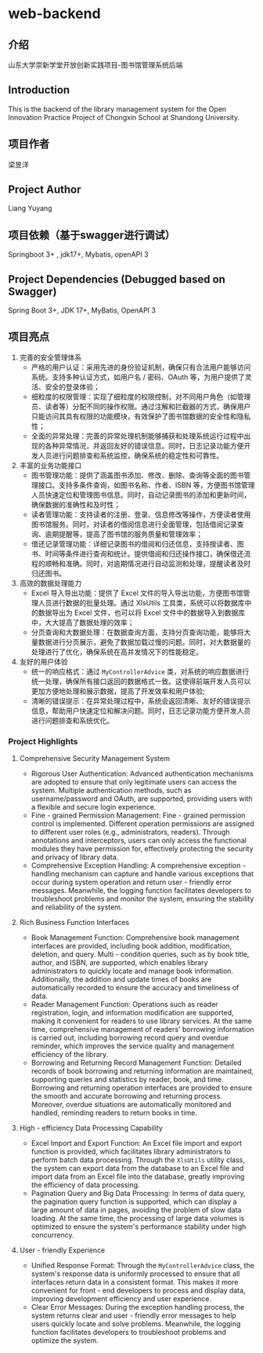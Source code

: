 # web-backend

## 介绍

山东大学崇新学堂开放创新实践项目-图书馆管理系统后端

## Introduction

This is the backend of the library management system for the Open Innovation Practice Project of Chongxin School at Shandong University.

## 项目作者

梁昱洋

## Project Author

Liang Yuyang

## 项目依赖（基于swagger进行调试）

Springboot 3+ , jdk17+, Mybatis, openAPI 3

## Project Dependencies (Debugged based on Swagger)

Spring Boot 3+, JDK 17+, MyBatis, OpenAPI 3

## 项目亮点

1. 完善的安全管理体系
   - 严格的用户认证：采用先进的身份验证机制，确保只有合法用户能够访问系统。支持多种认证方式，如用户名 / 密码、OAuth 等，为用户提供了灵活、安全的登录体验；
   - 细粒度的权限管理：实现了细粒度的权限控制，对不同用户角色（如管理员、读者等）分配不同的操作权限。通过注解和拦截器的方式，确保用户只能访问其具有权限的功能模块，有效保护了图书馆数据的安全性和隐私性；
   - 全面的异常处理：完善的异常处理机制能够捕获和处理系统运行过程中出现的各种异常情况，并返回友好的错误信息。同时，日志记录功能方便开发人员进行问题排查和系统监控，确保系统的稳定性和可靠性。
2. 丰富的业务功能接口
   - 图书管理功能：提供了涵盖图书添加、修改、删除、查询等全面的图书管理接口。支持多条件查询，如图书名称、作者、ISBN 等，方便图书馆管理人员快速定位和管理图书信息。同时，自动记录图书的添加和更新时间，确保数据的准确性和及时性；
   - 读者管理功能：支持读者的注册、登录、信息修改等操作，方便读者使用图书馆服务。同时，对读者的借阅信息进行全面管理，包括借阅记录查询、逾期提醒等，提高了图书馆的服务质量和管理效率；
   - 借还记录管理功能：详细记录图书的借阅和归还信息，支持按读者、图书、时间等条件进行查询和统计。提供借阅和归还操作接口，确保借还流程的顺畅和准确。同时，对逾期情况进行自动监测和处理，提醒读者及时归还图书。
3. 高效的数据处理能力
   - Excel 导入导出功能：提供了 Excel 文件的导入导出功能，方便图书馆管理人员进行数据的批量处理。通过 XlsUtils 工具类，系统可以将数据库中的数据导出为 Excel 文件，也可以将 Excel 文件中的数据导入到数据库中，大大提高了数据处理的效率；
   - 分页查询和大数据处理：在数据查询方面，支持分页查询功能，能够将大量数据进行分页展示，避免了数据加载过慢的问题。同时，对大数据量的处理进行了优化，确保系统在高并发情况下的性能稳定。
4. 友好的用户体验
   - 统一的响应格式：通过 `MyControllerAdvice` 类，对系统的响应数据进行统一处理，确保所有接口返回的数据格式一致。这使得前端开发人员可以更加方便地处理和展示数据，提高了开发效率和用户体验;
   - 清晰的错误提示：在异常处理过程中，系统会返回清晰、友好的错误提示信息，帮助用户快速定位和解决问题。同时，日志记录功能方便开发人员进行问题排查和系统优化。

### Project Highlights

1. Comprehensive Security Management System
    - Rigorous User Authentication: Advanced authentication mechanisms are adopted to ensure that only legitimate users can access the system. Multiple authentication methods, such as username/password and OAuth, are supported, providing users with a flexible and secure login experience.
    - Fine - grained Permission Management: Fine - grained permission control is implemented. Different operation permissions are assigned to different user roles (e.g., administrators, readers). Through annotations and interceptors, users can only access the functional modules they have permission for, effectively protecting the security and privacy of library data.
    - Comprehensive Exception Handling: A comprehensive exception - handling mechanism can capture and handle various exceptions that occur during system operation and return user - friendly error messages. Meanwhile, the logging function facilitates developers to troubleshoot problems and monitor the system, ensuring the stability and reliability of the system.

2. Rich Business Function Interfaces
    - Book Management Function: Comprehensive book management interfaces are provided, including book addition, modification, deletion, and query. Multi - condition queries, such as by book title, author, and ISBN, are supported, which enables library administrators to quickly locate and manage book information. Additionally, the addition and update times of books are automatically recorded to ensure the accuracy and timeliness of data.
    - Reader Management Function: Operations such as reader registration, login, and information modification are supported, making it convenient for readers to use library services. At the same time, comprehensive management of readers' borrowing information is carried out, including borrowing record query and overdue reminder, which improves the service quality and management efficiency of the library.
    - Borrowing and Returning Record Management Function: Detailed records of book borrowing and returning information are maintained, supporting queries and statistics by reader, book, and time. Borrowing and returning operation interfaces are provided to ensure the smooth and accurate borrowing and returning process. Moreover, overdue situations are automatically monitored and handled, reminding readers to return books in time.

3. High - efficiency Data Processing Capability
    - Excel Import and Export Function: An Excel file import and export function is provided, which facilitates library administrators to perform batch data processing. Through the `XlsUtils` utility class, the system can export data from the database to an Excel file and import data from an Excel file into the database, greatly improving the efficiency of data processing.
    - Pagination Query and Big Data Processing: In terms of data query, the pagination query function is supported, which can display a large amount of data in pages, avoiding the problem of slow data loading. At the same time, the processing of large data volumes is optimized to ensure the system's performance stability under high concurrency.

4. User - friendly Experience
    - Unified Response Format: Through the `MyControllerAdvice` class, the system's response data is uniformly processed to ensure that all interfaces return data in a consistent format. This makes it more convenient for front - end developers to process and display data, improving development efficiency and user experience.
    - Clear Error Messages: During the exception handling process, the system returns clear and user - friendly error messages to help users quickly locate and solve problems. Meanwhile, the logging function facilitates developers to troubleshoot problems and optimize the system.
